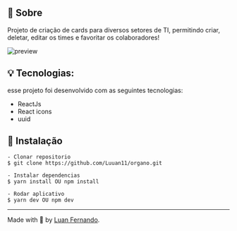 ## 💬 Sobre
Projeto de criação de cards para diversos setores de TI, permitindo criar, deletar, editar os times e favoritar os colaboradores!

![preview](https://github.com/Luuan11/organo/assets/79935555/c950c13f-e4b6-4dac-b1b9-77adac24f2a2)


## 💡 Tecnologias:

esse projeto foi desenvolvido com as seguintes tecnologias:

- ReactJs
- React icons
- uuid

## 📜 Instalação

    - Clonar repositorio 
    $ git clone https://github.com/Luuan11/organo.git 

    - Instalar dependencias
    $ yarn install OU npm install

    - Rodar aplicativo
    $ yarn dev OU npm dev

---
Made with 💜 by [Luan Fernando](https://www.linkedin.com/in/luan-fernando/).

